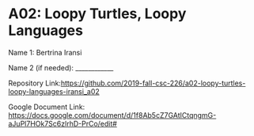 # A02: Loopy Turtles, Loopy Languages

Name 1: Bertrina Iransi

Name 2 (if needed): ____________

Repository Link:https://github.com/2019-fall-csc-226/a02-loopy-turtles-loopy-languages-iransi_a02

Google Document Link: https://docs.google.com/document/d/1f8Ab5cZ7GAtICtqngmG-aJuPl7HOk7Sc6zlrhD-PrCo/edit#
